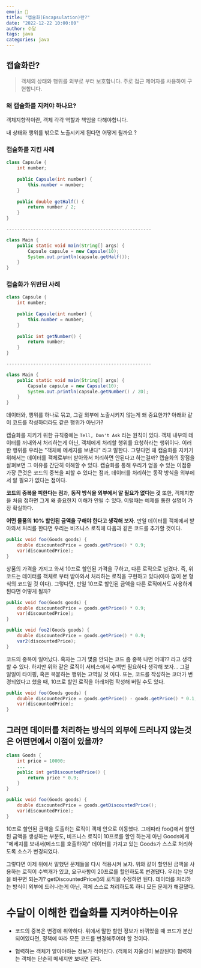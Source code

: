 ```yaml
---
emoji: 🙂
title: "캡슐화(Encapsulation)란?"
date: "2022-12-22 10:00:00"
author: 수달
tags: java
categories: java
---
```



## 캡슐화란?

> 객체의 상태와 행위를 외부로 부터 보호합니다. 주로 접근 제어자를 사용하여 구현합니다.

### 왜 캡슐화를 지켜야 하나요?

객체지향적이란, 객체 각각 역할과 책임을 다해야합니다. 

내 상태와 행위를 밖으로 노출시키게 된다면 어떻게 될까요 ?

### 캡슐화를 지킨 사례

```java
class Capsule {
    int number;
    
    public Capsule(int number) {
        this.number = number;
    }
    
    public double getHalf() {
        return number / 2;
    }
}

------------------------------------------------------

class Main {
    public static void main(String[] args) {
        Capsule capsule = new Capsule(10);
        System.out.println(capsule.getHalf());
    }
}
```

### 캡슐화가 위반된 사례

```java
class Capsule {
    int number;
    
    public Capsule(int number) {
        this.number = number;
    }
    
    public int getNumber() {
        return number;
    }
}

------------------------------------------------------

class Main {
    public static void main(String[] args) {
        Capsule capsule = new Capsule(10);
        System.out.println(capsule.getNumber() / 2D);
    }
}
```

데이터와, 행위를 하나로 묶고, 그걸 외부에 노출시키지 않는게 왜 중요한가?
아래와 같이 코드를 작성하더라도 같은 행위가 아닌가?

캡슐화를 지키기 위한 규칙중에는 `Tell, Don't Ask` 라는 원칙이 있다.
객체 내부의 데이터를 꺼내와서 처리하는게 아닌, 객체에게 처리할 행위를 요청하라는 행위이다. 이러한 행위를 우리는 "객체에 메세지를 보낸다" 라고 말한다.
그렇다면 왜 캡슐화를 지키기 위해서는 데이터를 객체로부터 받아와서 처리하면 안된다고 하는걸까? 캡슐화의 장점을 살펴보면 그 이유를 간단히 이해할 수 있다.
캡슐화를 통해 우리가 얻을 수 있는 이점중 가장 큰것은 코드의 중복을 피할 수 있다는 점과, 데이터를 처리하는 동작 방식을 외부에서 알 필요가 없다는 점이다.

**코드의 중복을 피한다는 점**과, **동작 방식을 외부에서 알 필요가 없다는 것** 또한, 객체지향을 처음 접하면 그게 왜 중요한지 이해가 안될 수 있다. 이럴때는 예제를 통한 설명이 가장 확실하다.

**어떤 물품의 10% 할인된 금액을 구해야 한다고 생각해 보자.** 만일 데이터를 객체에서 받아와서 처리를 한다면 우리는 비즈니스 로직에 다음과 같은 코드를 추가할 것이다.

```java
public void foo(Goods goods) {
    double discountedPrice = goods.getPrice() * 0.9;
    var(discountedPrice);
}
```

상품의 가격을 가지고 와서 10프로 할인된 가격을 구하고, 다른 로직으로 넘겼다. 즉, 위 코드는 데이터를 객체로 부터 받아와서 처리하는 로직을 구현하고 있다(아마 많이 본 형식의 코드일 것 이다). 그렇다면, 만일 10프로 할인된 금액을 다른 로직에서도 사용하게 된다면 어떻게 될까?

```java
public void foo(Goods goods) {
    double discountedPrice = goods.getPrice() * 0.9;
    var(discountedPrice);
}

public void foo2(Goods goods) {
    double discountedPrice = goods.getPrice() * 0.9;
    var2(discountedPrice);
}
```

코드의 중복이 일어났다. 혹자는 그거 몇줄 안되는 코드 좀 중복 나면 어때?? 라고 생각할 수 있다. 하지만 위와 같은 로직이 서비스에서 수백번 필요하다 생각해 보자... 그걸 일일이 타이핑, 혹은 복붙하는 행위는 고역일 것 이다. 또는, 코드를 작성하는 코더가 변경되었다고 했을 때, 10프로 할인 로직을 아래처럼 작성해 버릴 수도 있다.

```java
public void foo(Goods goods) {
    double discountedPrice = goods.getPrice() - goods.getPrice() * 0.1;
    var(discountedPrice);
}
```

## 그러면 데이터를 처리하는 방식의 외부에 드러나지 않는것은 어떤면에서 이점이 있을까?

```java
class Goods {
    int price = 10000;
    ...
    public int getDiscountedPrice() {
        return price * 0.9;
    }
}

public void foo(Goods goods) {
    double discountedPrice = goods.getDiscountedPrice();
    var(discountedPrice);
}
```

10프로 할인된 금액을 도출하는 로직이 객체 안으로 이동했다. 그에따라 foo()에서 할인된 금액을 생성하는 부분도, 비즈니스 로직이 10프로를 할인 하는게 아닌 Goods에게 "메세지를 보내서(메소드를 호출하여)" 데이터를 가지고 있는 Goods가 스스로 처리하도록 소스가 변경되었다.

그렇다면 이제 위에서 말했던 문제들을 다시 적용시켜 보자. 위와 같이 할인된 금액을 사용하는 로직이 수백개가 있고, 요구사항이 20프로를 할인하도록 변경됐다. 우리는 무엇을 바꾸면 되는가? getDiscountedPrice()의 로직을 수정하면 된다. 데이터를 처리하는 방식이 외부에 드러나는게 아닌, 객체 스스로 처리하도록 하니 모든 문제가 해결됐다.

# 수달이 이해한 캡슐화를 지켜야하는이유

- 코드의 중복은 변경에 취약하다.
  위에서 말한 할인 정보가 바뀌었을 때 코드가 분산되어있다면,  정책에 따라 모든 코드를 변경해주어야 할 것이다. 

- 협력하는 객체가 알아야하는 정보가 적어진다. (객체의 자율성이 보장된다)
  협력하는 객체는 단순히 메세지만 보내면 된다.